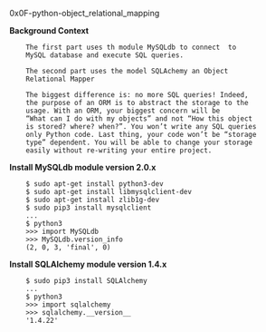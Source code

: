 0x0F-python-object_relational_mapping

**Background Context**

        The first part uses th module MySQLdb to connect  to
        MySQL database and execute SQL queries.

        The second part uses the model SQLAchemy an Object
        Relational Mapper

        The biggest difference is: no more SQL queries! Indeed,
        the purpose of an ORM is to abstract the storage to the
        usage. With an ORM, your biggest concern will be
        “What can I do with my objects” and not “How this object
        is stored? where? when?”. You won’t write any SQL queries
        only Python code. Last thing, your code won’t be “storage
        type” dependent. You will be able to change your storage
        easily without re-writing your entire project.


**Install MySQLdb module version 2.0.x**

        $ sudo apt-get install python3-dev
        $ sudo apt-get install libmysqlclient-dev
        $ sudo apt-get install zlib1g-dev
        $ sudo pip3 install mysqlclient
        ...
        $ python3
        >>> import MySQLdb
        >>> MySQLdb.version_info 
        (2, 0, 3, 'final', 0)

**Install SQLAlchemy module version 1.4.x**

        $ sudo pip3 install SQLAlchemy
        ...
        $ python3
        >>> import sqlalchemy
        >>> sqlalchemy.__version__ 
        '1.4.22'
